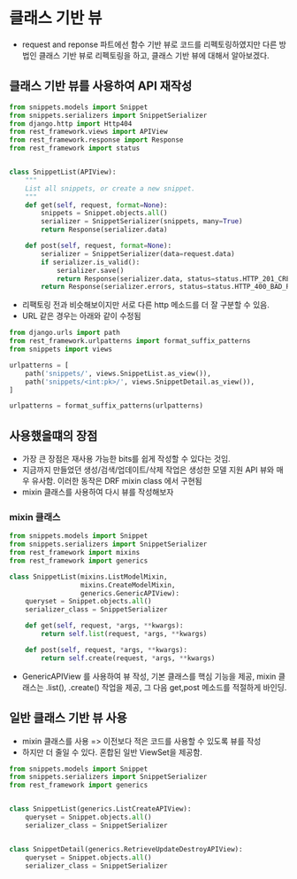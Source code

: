 # 클래스 기반 뷰
- request and reponse 파트에선 함수 기반 뷰로 코드를 리펙토링하였지만 다른 방법인 클래스 기반 뷰로 리펙토링을 하고, 클래스 기반 뷰에 대해서 알아보겠다.

## 클래스 기반 뷰를 사용하여 API 재작성
```.py
from snippets.models import Snippet
from snippets.serializers import SnippetSerializer
from django.http import Http404
from rest_framework.views import APIView
from rest_framework.response import Response
from rest_framework import status


class SnippetList(APIView):
    """
    List all snippets, or create a new snippet.
    """
    def get(self, request, format=None):
        snippets = Snippet.objects.all()
        serializer = SnippetSerializer(snippets, many=True)
        return Response(serializer.data)

    def post(self, request, format=None):
        serializer = SnippetSerializer(data=request.data)
        if serializer.is_valid():
            serializer.save()
            return Response(serializer.data, status=status.HTTP_201_CREATED)
        return Response(serializer.errors, status=status.HTTP_400_BAD_REQUEST
```

- 리팩토링 전과 비슷해보이지만 서로 다른 http 메소드를 더 잘 구분할 수 있음.
- URL 같은 경우는 아래와 같이 수정됨

```.py
from django.urls import path
from rest_framework.urlpatterns import format_suffix_patterns
from snippets import views

urlpatterns = [
    path('snippets/', views.SnippetList.as_view()),
    path('snippets/<int:pk>/', views.SnippetDetail.as_view()),
]

urlpatterns = format_suffix_patterns(urlpatterns)
```

## 사용했을떄의 장점
- 가장 큰 장점은 재사용 가능한 bits를 쉽게 작성할 수 있다는 것임.
- 지금까지 만들었던 생성/검색/업데이트/삭제 작업은 생성한 모델 지원 API 뷰와 매우 유사함. 이러한 동작은 DRF mixin class 에서 구현됨
- mixin 클래스를 사용하여 다시 뷰를 작성해보자

### mixin 클래스
```.py
from snippets.models import Snippet
from snippets.serializers import SnippetSerializer
from rest_framework import mixins
from rest_framework import generics

class SnippetList(mixins.ListModelMixin,
                  mixins.CreateModelMixin,
                  generics.GenericAPIView):
    queryset = Snippet.objects.all()
    serializer_class = SnippetSerializer

    def get(self, request, *args, **kwargs):
        return self.list(request, *args, **kwargs)

    def post(self, request, *args, **kwargs):
        return self.create(request, *args, **kwargs)
```
- GenericAPIView 를 사용하여 뷰 작성, 기본 클래스를 핵심 기능을 제공, mixin 클래스는 .list(), .create() 작업을 제공, 그 다음 get,post 메소드를 적절하게 바인딩.

## 일반 클래스 기반 뷰 사용
- mixin 클래스를 사용 => 이전보다 적은 코드를 사용할 수 있도록 뷰를 작성
- 하지만 더 줄일 수 있다. 혼합된 일반 ViewSet을 제공함.

```.py
from snippets.models import Snippet
from snippets.serializers import SnippetSerializer
from rest_framework import generics


class SnippetList(generics.ListCreateAPIView):
    queryset = Snippet.objects.all()
    serializer_class = SnippetSerializer


class SnippetDetail(generics.RetrieveUpdateDestroyAPIView):
    queryset = Snippet.objects.all()
    serializer_class = SnippetSerializer
```
  
 
